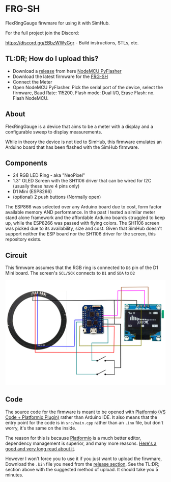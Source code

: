 # FRG-SH
FlexRingGauge firwmare for using it with SimHub. 

For the full project join the Discord:

https://discord.gg/EBbzWWyGgr - Build instructions, STLs, etc.

## TL:DR; How do I upload this?
- Download a [release](https://github.com/marcelstoer/nodemcu-pyflasher/releases) from here [NodeMCU PyFlasher](https://github.com/marcelstoer/nodemcu-pyflasher)
- Download the latest firmware for the [FRG-SH](https://github.com/eCrowneEng/FRG-SH/releases)
- Connect the Meter
- Open NodeMCU PyFlasher. Pick the serial port of the device, select the firmware, Baud Rate: 115200, Flash mode: Dual I/O, Erase Flash: no. Flash NodeMCU.

## About
FlexRingGauge is a device that aims to be a meter with a display and a configurable sweep to display measurements.

While in theory the device is not tied to SimHub, this firmware emulates an Arduino board that has been flashed with the SimHub firmware.

## Components
- 24 RGB LED Ring - aka "NeoPixel"
- 1.3" OLED Screen with the SH1106 driver that can be wired for I2C (usually these have 4 pins only)
- D1 Mini (ESP8266)
- (optional) 2 push buttons (Normally open)

The ESP866 was selected over any Arduino board due to cost, form factor available memory AND performance. In the past I tested a similar meter stand alone framework and the affordable Arduino boards struggled to keep up, while the ESP8266 was passed with flying colors.
The SH1106 screen was picked due to its availability, size and cost.
Given that SimHub doesn't support neither the ESP board nor the SH1106 driver for the screen, this repository exists.

## Circuit
This firmware assumes that the RGB ring is connected to `D6` pin of the D1 Mini board.
The screen's `SCL/SCK` connects to `D1` and `SDA` to `D2`

<img src="https://raw.githubusercontent.com/eCrowneEng/FRG-SH/main/diagram.png" width="1000" />

## Code
The source code for the firmware is meant to be opened with [Platformio (VS Code + Platformio Plugin)](https://platformio.org/platformio-ide) rather than Arduino IDE. It also means that the entry point for the code is in `src/main.cpp` rather than an `.ino` file, but don't worry, it's the same on the inside.

The reason for this is because [Platformio](https://platformio.org/) is a much better editor, dependency management is superior, and many more reasons. [Here's a good and very long read about it](https://nerdytechy.com/platformio-vscode-vs-arduino-ide/).

However I won't force you to use it if you just want to upload the firwmare, Download the `.bin` file you need from the [release section](https://github.com/eCrowneEng/FRG-SH/releases).
See the TL:DR; section above with the suggested method of upload. It should take you 5 minutes.


